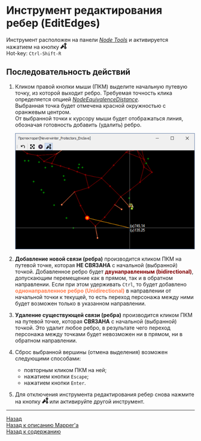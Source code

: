 # **Инструмент редактирования ребер (EditEdges)**

Инструмент расположен на панели [*Node Tools*](Mapper-NodesTools-RU.md) и активируется нажатием на кнопку ![EditEdges](img/icons/miniEditEdge.png)  
Hot-key: ``Ctrl-Shift-R``

## **Последовательность действий**

1. Кликом правой кнопки мыши (ПКМ) выделите начальную путевую точку, из которой выходит ребро. Требуемая точность клика определяется опцией [*NodeEquivalenceDistance*](Mapper-MappingTools-RU.md#ref-NodeEquivalenceDistance).  
   Выбранная точка будет отмечена красной окружностью с оранжевым центром.  
   От выбранной точки к курсору мыши будет отображаться линия, обозначая готовность добавить (удалить) ребро.  

   <p align="center"><img src="img/EditEdges/EditEdges.png"></p> 

2. **Добавление новой связи (ребра)** производится кликом ПКМ на путевой точке, которая **НЕ СВЯЗАНА** с начальной (выбранной) точкой. Добавленное ребро будет **<font color=Maroon>двунаправленным (bidirectional)</font>**, допускающим перемещение как в прямом, так и в обратном направлении.
   Если при этом удерживать ``Ctrl``, то будет добавлено **<font color=Coral>однонаправленное ребро (Unidirectional)</font>** в направлении от начальной точки к текущей, то есть переход персонажа между ними будет возможен только в указанном направлении.

3. **Удаление существующей связи (ребра)** производится кликом ПКМ на путевой точке, которая **СВЯЗАНА** с начальной (выбранной) точкой. Это удалит любое ребро, в результате чего переход персонажа между точками будет невозможен ни в прямом, ни в обратном направлении.  
   
4. Сброс выбранной вершины (отмена выделения) возможен следующими способами:
   - повторным кликом ПКМ на ней;
   - нажатием кнопки ``Escape``;
   - нажатием кнопки ``Enter``.
   
5. Для отключения инструмента редактирования ребер снова нажмите на кнопку ![EditEdges](img/icons/miniEditEdge.png) или активируйте другой инструмент.

---

<a href="javascript:history.back()">Назад</a>  
[Назад к описанию Mapper'a](Mapper-RU.md)  
[Назад к содержанию](../../../index.md)